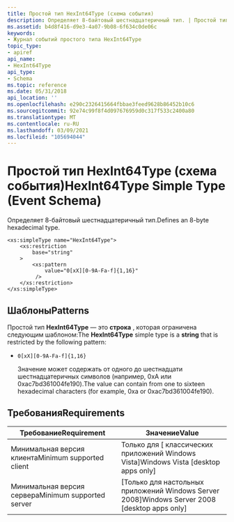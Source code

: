 ```yaml
---
title: Простой тип HexInt64Type (схема события)
description: Определяет 8-байтовый шестнадцатеричный тип. | Простой тип HexInt64Type (схема события)
ms.assetid: b4d8f416-d9e3-4a07-9b08-6f634c0de06c
keywords:
- Журнал событий простого типа HexInt64Type
topic_type:
- apiref
api_name:
- HexInt64Type
api_type:
- Schema
ms.topic: reference
ms.date: 05/31/2018
api_location: ''
ms.openlocfilehash: e290c2326415664fbbae3feed9628b86452b10c6
ms.sourcegitcommit: 92e74c99f8f4d097676959d0c317f533c2400a80
ms.translationtype: MT
ms.contentlocale: ru-RU
ms.lasthandoff: 03/09/2021
ms.locfileid: "105694044"
---
```

# <a name="hexint64type-simple-type-event-schema"></a><span data-ttu-id="b2ce5-105">Простой тип HexInt64Type (схема события)</span><span class="sxs-lookup"><span data-stu-id="b2ce5-105">HexInt64Type Simple Type (Event Schema)</span></span>

<span data-ttu-id="b2ce5-106">Определяет 8-байтовый шестнадцатеричный тип.</span><span class="sxs-lookup"><span data-stu-id="b2ce5-106">Defines an 8-byte hexadecimal type.</span></span>

``` syntax
<xs:simpleType name="HexInt64Type">
    <xs:restriction
        base="string"
    >
        <xs:pattern
            value="0[xX][0-9A-Fa-f]{1,16}"
         />
    </xs:restriction>
</xs:simpleType>
```

## <a name="patterns"></a><span data-ttu-id="b2ce5-107">Шаблоны</span><span class="sxs-lookup"><span data-stu-id="b2ce5-107">Patterns</span></span>

<span data-ttu-id="b2ce5-108">Простой тип **HexInt64Type** — это **строка** , которая ограничена следующим шаблоном:</span><span class="sxs-lookup"><span data-stu-id="b2ce5-108">The **HexInt64Type** simple type is a **string** that is restricted by the following pattern:</span></span>

-   `0[xX][0-9A-Fa-f]{1,16}`

    <span data-ttu-id="b2ce5-109">Значение может содержать от одного до шестнадцати шестнадцатеричных символов (например, 0xA или 0xac7bd361004fe190).</span><span class="sxs-lookup"><span data-stu-id="b2ce5-109">The value can contain from one to sixteen hexadecimal characters (for example, 0xa or 0xac7bd361004fe190).</span></span>

## <a name="requirements"></a><span data-ttu-id="b2ce5-110">Требования</span><span class="sxs-lookup"><span data-stu-id="b2ce5-110">Requirements</span></span>



| <span data-ttu-id="b2ce5-111">Требование</span><span class="sxs-lookup"><span data-stu-id="b2ce5-111">Requirement</span></span> | <span data-ttu-id="b2ce5-112">Значение</span><span class="sxs-lookup"><span data-stu-id="b2ce5-112">Value</span></span> |
|-------------------------------------|------------------------------------------------------|
| <span data-ttu-id="b2ce5-113">Минимальная версия клиента</span><span class="sxs-lookup"><span data-stu-id="b2ce5-113">Minimum supported client</span></span><br/> | <span data-ttu-id="b2ce5-114">Только для \[ классических приложений Windows Vista\]</span><span class="sxs-lookup"><span data-stu-id="b2ce5-114">Windows Vista \[desktop apps only\]</span></span><br/>       |
| <span data-ttu-id="b2ce5-115">Минимальная версия сервера</span><span class="sxs-lookup"><span data-stu-id="b2ce5-115">Minimum supported server</span></span><br/> | <span data-ttu-id="b2ce5-116">\[Только для настольных приложений Windows Server 2008\]</span><span class="sxs-lookup"><span data-stu-id="b2ce5-116">Windows Server 2008 \[desktop apps only\]</span></span><br/> |



 

 





